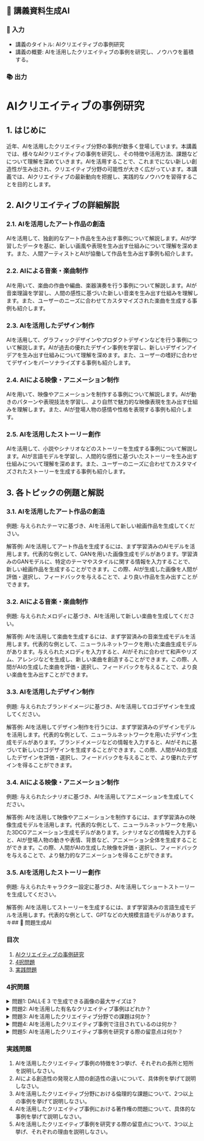 ## 📝 講義資料生成AI

### 🎯 入力

- 講義のタイトル: AIクリエイティブの事例研究
- 講義の概要: AIを活用したクリエイティブの事例を研究し、ノウハウを蓄積する。

### 📚 出力

# AIクリエイティブの事例研究

<a id="introduction"></a>
## 1. はじめに
近年、AIを活用したクリエイティブ分野の事例が数多く登場しています。本講義では、様々なAIクリエイティブの事例を研究し、その特徴や活用方法、課題などについて理解を深めていきます。AIを活用することで、これまでにない新しい創造性が生み出され、クリエイティブ分野の可能性が大きく広がっています。本講義では、AIクリエイティブの最新動向を把握し、実践的なノウハウを習得することを目的とします。

<a id="details"></a>
## 2. AIクリエイティブの詳細解説
### 2.1. AIを活用したアート作品の創造
AIを活用して、独創的なアート作品を生み出す事例について解説します。AIが学習したデータを基に、新しい画風や表現を生み出す仕組みについて理解を深めます。また、人間アーティストとAIが協働して作品を生み出す事例も紹介します。

### 2.2. AIによる音楽・楽曲制作
AIを用いて、楽曲の作曲や編曲、楽器演奏を行う事例について解説します。AIが音楽理論を学習し、人間の感性に基づいた新しい音楽を生み出す仕組みを理解します。また、ユーザーのニーズに合わせてカスタマイズされた楽曲を生成する事例も紹介します。

### 2.3. AIを活用したデザイン制作
AIを活用して、グラフィックデザインやプロダクトデザインなどを行う事例について解説します。AIが過去の優れたデザイン事例を学習し、新しいデザインアイデアを生み出す仕組みについて理解を深めます。また、ユーザーの嗜好に合わせてデザインをパーソナライズする事例も紹介します。

### 2.4. AIによる映像・アニメーション制作
AIを用いて、映像やアニメーションを制作する事例について解説します。AIが動きのパターンや表現技法を学習し、より自然で魅力的な映像表現を生み出す仕組みを理解します。また、AIが登場人物の感情や性格を表現する事例も紹介します。

### 2.5. AIを活用したストーリー創作
AIを活用して、小説やシナリオなどのストーリーを生成する事例について解説します。AIが言語モデルを学習し、人間的な感性に基づいたストーリーを生み出す仕組みについて理解を深めます。また、ユーザーのニーズに合わせてカスタマイズされたストーリーを生成する事例も紹介します。

<a id="exercises"></a>
## 3. 各トピックの例題と解説
### 3.1. AIを活用したアート作品の創造
例題: 与えられたテーマに基づき、AIを活用して新しい絵画作品を生成してください。

解答例: 
AIを活用してアート作品を生成するには、まず学習済みのAIモデルを活用します。代表的な例として、GANを用いた画像生成モデルがあります。学習済みのGANモデルに、特定のテーマやスタイルに関する情報を入力することで、新しい絵画作品を生成することができます。この際、AIが生成した画像を人間が評価・選択し、フィードバックを与えることで、より良い作品を生み出すことができます。

### 3.2. AIによる音楽・楽曲制作
例題: 与えられたメロディに基づき、AIを活用して新しい楽曲を生成してください。

解答例:
AIを活用して楽曲を生成するには、まず学習済みの音楽生成モデルを活用します。代表的な例として、ニューラルネットワークを用いた楽曲生成モデルがあります。与えられたメロディを入力すると、AIがそれに合わせて和声やリズム、アレンジなどを生成し、新しい楽曲を創造することができます。この際、人間がAIの生成した楽曲を評価・選択し、フィードバックを与えることで、より良い楽曲を生み出すことができます。

### 3.3. AIを活用したデザイン制作
例題: 与えられたブランドイメージに基づき、AIを活用してロゴデザインを生成してください。

解答例:
AIを活用してデザイン制作を行うには、まず学習済みのデザインモデルを活用します。代表的な例として、ニューラルネットワークを用いたデザイン生成モデルがあります。ブランドイメージなどの情報を入力すると、AIがそれに基づいて新しいロゴデザインを生成することができます。この際、人間がAIの生成したデザインを評価・選択し、フィードバックを与えることで、より優れたデザインを得ることができます。

### 3.4. AIによる映像・アニメーション制作
例題: 与えられたシナリオに基づき、AIを活用してアニメーションを生成してください。

解答例:
AIを活用して映像やアニメーションを制作するには、まず学習済みの映像生成モデルを活用します。代表的な例として、ニューラルネットワークを用いた3DCGアニメーション生成モデルがあります。シナリオなどの情報を入力すると、AIが登場人物の動きや表情、背景など、アニメーション全体を生成することができます。この際、人間がAIの生成した映像を評価・選択し、フィードバックを与えることで、より魅力的なアニメーションを得ることができます。

### 3.5. AIを活用したストーリー創作
例題: 与えられたキャラクター設定に基づき、AIを活用してショートストーリーを生成してください。

解答例:
AIを活用してストーリーを生成するには、まず学習済みの言語生成モデルを活用します。代表的な例として、GPTなどの大規模言語モデルがあります。キ## 📝 問題生成AI

<a id="introduction"></a>
### 目次
1. [AIクリエイティブの事例研究](#introduction)
2. [4択問題](#multiple-choice-questions)
3. [実践問題](#practice-problems)

<a id="multiple-choice-questions"></a>
### 4択問題

<details>
<summary>問題1: DALL·E 3 で生成できる画像の最大サイズは？</summary>

- a. 512x512
- b. 1024x1024 
- c. 1792x1792
- d. 2048x2048

<details>
<summary>回答と解説</summary>

回答: b. 1024x1024

DALL·E 3 では、1024x1024, 1024x1792, 1792x1024 の3つのサイズから選択できます。最大サイズは 1792x1024 です。
</details>
</details>

<details>
<summary>問題2: AIを活用した有名なクリエイティブ事例はどれか？</summary>

- a. Spotify Wrapped
- b. GPT-3 による小説執筆
- c. DeepDream による画像生成
- d. 上記の全てが正解

<details>
<summary>回答と解説</summary>

回答: d. 上記の全てが正解

Spotify Wrapped、GPT-3 による小説執筆、DeepDream による画像生成は、いずれもAIを活用したクリエイティブな事例として有名です。
</details>
</details>

<details>
<summary>問題3: AIを活用したクリエイティブ分野での課題は何か？</summary>

- a. 倫理的な問題
- b. 著作権の問題
- c. 技術的な限界
- d. a, bが正解

<details>
<summary>回答と解説</summary>

回答: d. a, bが正解

AIを活用したクリエイティブ分野では、倫理的な問題や著作権の問題が課題となっています。技術的な限界は徐々に解決されつつありますが、人間の創造性との関係性や知的財産権の問題などが議論されています。
</details>
</details>

<details>
<summary>問題4: AIを活用したクリエイティブ事例で注目されているのは何か？</summary>

- a. 効率性の向上
- b. 創造性の発現
- c. コストの削減
- d. b, cが正解

<details>
<summary>回答と解説</summary>

回答: d. b, cが正解

AIを活用したクリエイティブ事例では、人間の創造性を引き出すことや、コストの削減などが注目されています。単なる効率性の向上だけでなく、新しい表現の可能性を秘めているため、その可能性に期待が寄せられています。
</details>
</details>

<details>
<summary>問題5: AIを活用したクリエイティブ事例を研究する際の留意点は何か？</summary>

- a. 倫理的な問題への配慮
- b. 著作権への配慮
- c. 技術的な限界への理解
- d. 上記全てが正解

<details>
<summary>回答と解説</summary>

回答: d. 上記全てが正解

AIを活用したクリエイティブ事例を研究する際は、倫理的な問題、著作権、技術的な限界などに十分な配慮が必要です。人間の創造性との関係性や、知的財産権の問題など、様々な側面から検討する必要があります。
</details>
</details>

<a id="practice-problems"></a>
### 実践問題

1. AIを活用したクリエイティブ事例の特徴を3つ挙げ、それぞれの長所と短所を説明しなさい。
2. AIによる創造性の発現と人間の創造性の違いについて、具体例を挙げて説明しなさい。
3. AIを活用したクリエイティブ分野における倫理的な課題について、2つ以上の事例を挙げて説明しなさい。
4. AIを活用したクリエイティブ事例における著作権の問題について、具体的な事例を挙げて説明しなさい。
5. AIを活用したクリエイティブ事例を研究する際の留意点について、3つ以上挙げ、それぞれの理由を説明しなさい。